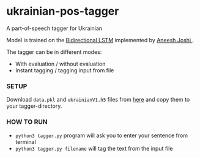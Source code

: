 # ukrainian-pos-tagger
A part-of-speech tagger for Ukrainian

Model is trained on the [Bidirectional LSTM](https://github.com/aneesh-joshi/LSTM_POS_Tagger) implemented by [Aneesh Joshi ](https://github.com/aneesh-joshi). 

The tagger can be in different modes:
* With evaluation / without evaluation
* Instant tagging / tagging input from file

### SETUP

Download `data.pkl` and `ukrainianV1.h5` files from [here](https://github.com/dutkaD/tagger_data) and copy them to your tagger-directory.

### HOW TO RUN

- `python3 tagger.py` program will ask you to enter your sentence from terminal
- `python3 tagger.py filename` will tag the text from the input file






